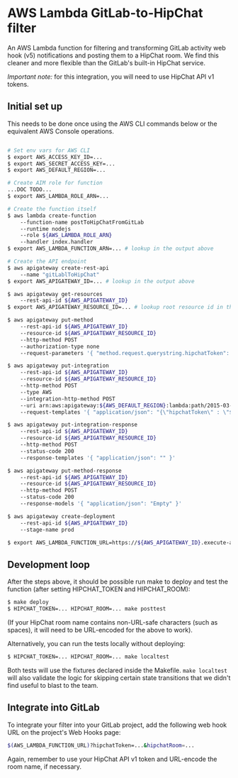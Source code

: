 # AWS Lambda GitLab-to-HipChat filter

An AWS Lambda function for filtering and transforming GitLab activity web hook (v5) notifications and posting them to a HipChat room.  We find this cleaner and more flexible than the GitLab's built-in HipChat service.

*Important note:* for this integration, you will need to use HipChat API v1 tokens.  

## Initial set up

This needs to be done once using the AWS CLI commands below or the equivalent AWS Console operations.

```bash

# Set env vars for AWS CLI
$ export AWS_ACCESS_KEY_ID=...
$ export AWS_SECRET_ACCESS_KEY=...
$ export AWS_DEFAULT_REGION=...

# Create AIM role for function
...DOC TODO...
$ export AWS_LAMBDA_ROLE_ARN=...

# Create the function itself
$ aws lambda create-function 
	--function-name postToHipChatFromGitLab
	--runtime nodejs 
	--role ${AWS_LAMBDA_ROLE_ARN} 
	--handler index.handler
$ export AWS_LAMBDA_FUNCTION_ARN=... # lookup in the output above

# Create the API endpoint
$ aws apigateway create-rest-api 
	--name "gitLablToHipChat"
$ export AWS_APIGATEWAY_ID=... # lookup in the output above

$ aws apigateway get-resources 
	--rest-api-id ${AWS_APIGATEWAY_ID}
$ export AWS_APIGATEWAY_RESOURCE_ID=... # lookup root resource id in the output above

$ aws apigateway put-method 
	--rest-api-id ${AWS_APIGATEWAY_ID} 
	--resource-id ${AWS_APIGATEWAY_RESOURCE_ID} 
	--http-method POST 
	--authorization-type none 
	--request-parameters '{ "method.request.querystring.hipchatToken": false, "method.request.querystring.hipchatRoom": false }'

$ aws apigateway put-integration 
	--rest-api-id ${AWS_APIGATEWAY_ID} 
	--resource-id ${AWS_APIGATEWAY_RESOURCE_ID} 
	--http-method POST 
	--type AWS 
	--integration-http-method POST 
	--uri arn:aws:apigateway:${AWS_DEFAULT_REGION}:lambda:path/2015-03-31/functions/${AWS_LAMBDA_FUNCTION_ARN}/invocations 
	--request-templates '{ "application/json": "{\"hipchatToken\" : \"$util.urlDecode($input.params('\''hipchatToken'\''))\", \"hipchatRoom\" : \"$util.urlDecode($input.params('\''hipchatRoom'\''))\", \"activity\" : $input.json('\''$'\'')}"}'

$ aws apigateway put-integration-response 
	--rest-api-id ${AWS_APIGATEWAY_ID} 
	--resource-id ${AWS_APIGATEWAY_RESOURCE_ID} 
	--http-method POST 
	--status-code 200 
	--response-templates '{ "application/json": "" }'

$ aws apigateway put-method-response 
	--rest-api-id ${AWS_APIGATEWAY_ID} 
	--resource-id ${AWS_APIGATEWAY_RESOURCE_ID} 
	--http-method POST 
	--status-code 200 
	--response-models '{ "application/json": "Empty" }'

$ aws apigateway create-deployment 
	--rest-api-id ${AWS_APIGATEWAY_ID} 
    --stage-name prod

$ export AWS_LAMBDA_FUNCTION_URL=https://${AWS_APIGATEWAY_ID}.execute-api.${AWS_DEFAULT_REGION}.amazonaws.com/prod
```

## Development loop

After the steps above, it should be possible run make to deploy and test the function (after setting HIPCHAT_TOKEN and HIPCHAT_ROOM):

```bash
$ make deploy
$ HIPCHAT_TOKEN=... HIPCHAT_ROOM=... make posttest
```

(If your HipChat room name contains non-URL-safe characters (such as spaces), it will need to be URL-encoded for the above to work).

Alternatively, you can run the tests locally without deploying:

```bash
$ HIPCHAT_TOKEN=... HIPCHAT_ROOM=... make localtest
```

Both tests will use the fixtures declared inside the Makefile.  ```make localtest``` will also validate the logic for skipping certain state transitions that we didn't find useful to blast to the team.

## Integrate into GitLab

To integrate your filter into your GitLab project, add the following web hook URL on the project's Web Hooks page:

```bash
$(AWS_LAMBDA_FUNCTION_URL)?hipchatToken=...&hipchatRoom=...
```

Again, remember to use your HipChat API v1 token and URL-encode the room name, if necessary.



